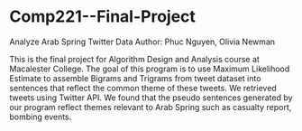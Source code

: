 # Comp221--Final-Project
Analyze Arab Spring Twitter Data
Author: Phuc Nguyen, Olivia Newman

This is the final project for Algorithm Design and Analysis course at Macalester College. 
The goal of this program is to use Maximum Likelihood Estimate to assemble Bigrams and Trigrams from tweet dataset into sentences that reflect the common theme of these tweets.
We retrieved tweets using Twitter API. We found that the pseudo sentences generated by our program reflect themes relevant to Arab Spring such as casualty report, bombing events.



